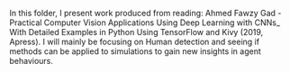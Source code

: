 In this folder, I present work produced from reading: Ahmed Fawzy Gad - Practical Computer Vision Applications Using Deep Learning with CNNs_ With Detailed Examples in Python Using TensorFlow and Kivy (2019, Apress). I will mainly be focusing on Human detection and seeing if methods can be applied to simulations to gain new insights in agent behaviours.
